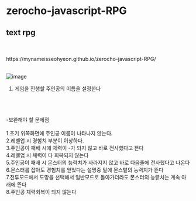 # zerocho-javascript-RPG

<h2>text rpg</h2></br>
</br>
https://mynameisseohyeon.github.io/zerocho-javascript-RPG/</br>
</br>

![image](https://user-images.githubusercontent.com/105976431/213364035-34d1831e-bd3e-4a0d-b4f9-7cfe6dab85a5.png)

1. 게임을 진행할 주인공의 이름을 설정한다</br>
</br>
</br>
</br>
-보완해야 할 문제점</br>
</br>
1.초기 위쪽화면에 주인공 이름이 나타나지 않는다.</br>
2.레벨업 시 경험치 부분이 이상하다.</br>
3.주인공이 패배 시에 체력이 -가 되지 않고 바로 전사했다고 뜬다</br>
4.레벨업 시 체력이 다 회복되지 않는다</br>
5.주인공이 패배 시 몬스터의 능력치가 사라지지 않고 바로 다음줄에 전사했다고 나온다</br>
6.몬스터를 잡아도 경험치를 얻었다는 설명중 밑에 몬스텉의 능력치가 뜬다</br>
7.전투모드에서 도망을 선택해서 일반모드로 돌아가더라도 몬스터의 능렭치는 계속 아래에 뜬다</br>
8.주인공 체력회복이 되지 않는다</br>

